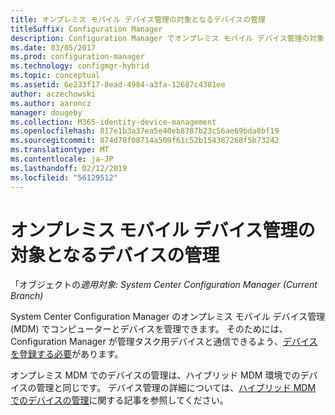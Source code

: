 ```yaml
---
title: オンプレミス モバイル デバイス管理の対象となるデバイスの管理
titleSuffix: Configuration Manager
description: Configuration Manager でオンプレミス モバイル デバイス管理の対象となるデバイスを管理します。
ms.date: 03/05/2017
ms.prod: configuration-manager
ms.technology: configmgr-hybrid
ms.topic: conceptual
ms.assetid: 6e233f17-8ead-4984-a3fa-12687c4381ee
author: aczechowski
ms.author: aaroncz
manager: dougeby
ms.collection: M365-identity-device-management
ms.openlocfilehash: 817e1b3a37ea5e40eb8787b23c56ae69bda8bf19
ms.sourcegitcommit: 874d78f08714a509f61c52b154387268f5b73242
ms.translationtype: MT
ms.contentlocale: ja-JP
ms.lasthandoff: 02/12/2019
ms.locfileid: "56129512"
---
```

# <a name="manage-devices-for-on-premises-mobile-device-management"></a>オンプレミス モバイル デバイス管理の対象となるデバイスの管理

「オブジェクトの*適用対象: System Center Configuration Manager (Current Branch)*

System Center Configuration Manager のオンプレミス モバイル デバイス管理 (MDM) でコンピューターとデバイスを管理できます。 そのためには、Configuration Manager が管理タスク用デバイスと通信できるよう、[デバイスを登録する必要](enroll-devices-on-premises-mdm.md)があります。

オンプレミス MDM でのデバイスの管理は、ハイブリッド MDM 環境でのデバイスの管理と同じです。 デバイス管理の詳細については、[ハイブリッド MDM でのデバイスの管理](wipe-lock-reset-devices.md)に関する記事を参照してください。
